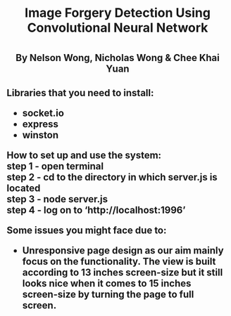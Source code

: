 <h1 align="center" > Image Forgery Detection Using Convolutional Neural Network <h1>
<h2 align="center" > By Nelson Wong, Nicholas Wong & Chee Khai Yuan <h2>

Libraries that you need to install: <br />
- socket.io <br />
- express <br />
- winston <br />


How to set up and use the system: <br />
step 1 - open terminal <br />
step 2 - cd to the directory in which server.js is located <br />
step 3 - node server.js <br />
step 4 - log on to ‘http://localhost:1996’ <br />

Some issues you might face due to: <br />
- Unresponsive page design as our aim mainly focus on the functionality. The view is built according to 13 inches screen-size but it still looks nice when it comes to 15 inches screen-size by turning the page to full screen. <br />
